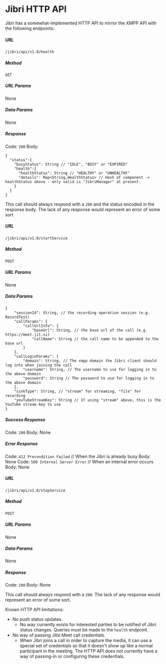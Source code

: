 # Jibri HTTP API

Jibri has a somewhat-implemented HTTP API to mirror the XMPP API with the following endpoints:

##### URL
`/jibri/api/v1.0/health`
##### Method
`GET`
##### URL Params
None
##### Data Params
None
##### Response
Code: `200`
Body:
```
{
  "status":{
    "busyStatus": String // "IDLE", "BUSY" or "EXPIRED"
    "health":{
      "healthStatus": String // "HEALTHY" or "UNHEALTHY"
      "details": Map<String,HealthStatus> // Hash of component -> healthStatus above - only valid is "JibriManager" at present.
    }
  }
}
```
This call should always respond with a `200` and the status encoded in the response body.  The lack of any response would represent an error of some sort


##### URL
`/jibri/api/v1.0/startService`
##### Method
`POST`
##### URL Params
None
##### Data Params
```
{
	"sessionId": String, // the recording operation session (e.g. RecordTest)
	"callParams": {
		"callUrlInfo": {
			"baseUrl": String, // the base url of the call (e.g. https://meet.jit.si)
			"callName": String // the call name to be appended to the base url
		}
	},
	"callLoginParams": {
		"domain": String, // The xmpp domain the Jibri client should log into when joining the call
		"username": String, // The username to use for logging in to the above domain
		"password": String // The password to use for logging in to the above domain
	},
	"sinkType": String, // "stream" for streaming, "file" for recording
	"youTubeStreamKey": String // If using "stream" above, this is the YouTube stream key to use
}
```
##### Success Response
Code: `200`
Body: None
##### Error Response
Code: `412 Precondition Failed` // When the Jibri is already busy
Body: None
Code: `500 Internal Server Error` // When an internal error occurs
Body: None

##### URL
`/jibri/api/v1.0/stopService`
##### Method
`POST`
##### URL Params
None
##### Data Params
None
##### Response
Code: `200`
Body: None

This call should always respond with a `200`.  The lack of any response would represent an error of some sort.

Known HTTP API limitations:
* No push status updates.
  * No way currently exists for interested parties to be notified of Jibri status changes.  Queries must be made to the `health` endpoint.
* No way of passing Jitsi Meet call credentials.
  * When Jibri joins a call in order to capture the media, it can use a special set of credentials so that it doesn't show up like a normal participant in the meeting.  The HTTP API does not currently have a way of passing-in or configuring these credentials.
